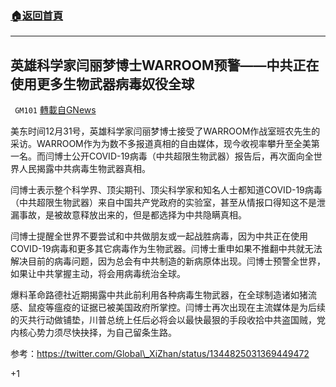###  [:house:返回首頁](https://github.com/ourhimalayas/txt)
---

## 英雄科学家闫丽梦博士WARROOM预警——中共正在使用更多生物武器病毒奴役全球
` GM101` [轉載自GNews](https://gnews.org/zh-hans/707319/)

美东时间12月31号，英雄科学家闫丽梦博士接受了WARROOM作战室班农先生的采访。WARROOM作为为数不多报道真相的自由媒体，现今收视率攀升至全美第一名。而闫博士公开COVID-19病毒（中共超限生物武器）报告后，再次面向全世界人民揭露中共病毒生物武器真相。

闫博士表示整个科学界、顶尖期刊、顶尖科学家和知名人士都知道COVID-19病毒（中共超限生物武器）来自中国共产党政府的实验室，甚至从情报口得知这不是泄漏事故，是被故意释放出来的，但是都选择为中共隐瞒真相。

闫博士提醒全世界不要尝试和中共做朋友或一起战胜病毒，因为中共正在使用COVID-19病毒和更多其它病毒作为生物武器。闫博士重申如果不推翻中共就无法解决目前的病毒问题，因为总会有中共制造的新病原体出现。闫博士预警全世界，如果让中共掌握主动，将会用病毒统治全球。

爆料革命路德社近期揭露中共此前利用各种病毒生物武器，在全球制造诸如猪流感、鼠疫等瘟疫的证据已被美国政府所掌控。闫博士再次出现在主流媒体是为后续的灭共行动做铺垫，川普总统上任后必将会以最快最狠的手段收拾中共盗国贼，党内核心势力须尽快抉择，为自己留条生路。

参考：https://twitter.com/Global\_XiZhan/status/1344825031369449472

+1
